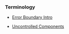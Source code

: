 ### Terminology

-   [Error Boundary Intro](https://github.com/tajpouria/React-TS-CodeSandBox/tree/errorboundyIntro)

-   [Uncontrolled Components](https://github.com/tajpouria/React-TS-CodeSandBox/tree/uncontrolledComponet)
